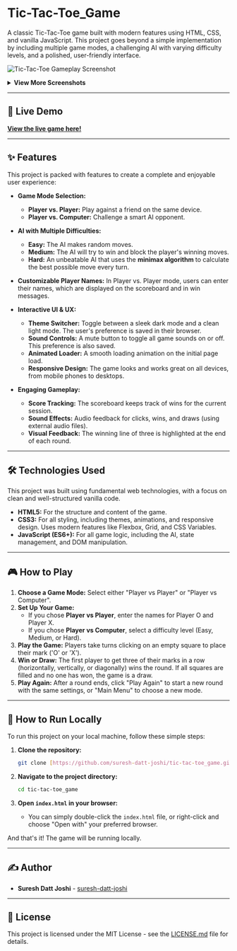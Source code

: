 # Tic-Tac-Toe_Game

A classic Tic-Tac-Toe game built with modern features using HTML, CSS, and vanilla JavaScript. This project goes beyond a simple implementation by including multiple game modes, a challenging AI with varying difficulty levels, and a polished, user-friendly interface.

![Tic-Tac-Toe Gameplay Screenshot](https://github.com/user-attachments/assets/be9ae95e-a4c4-445c-85ed-1f7ad47d4b42)

<details>
<summary><b>View More Screenshots</b></summary>
<br>
  <p align="center">
    <em>Mode and Difficulty Selection</em>
    <br>
    <img src="https://github.com/user-attachments/assets/54fabfe2-2aab-4627-a610-48861eef4986" width="48%">
    <img src="https://github.com/user-attachments/assets/d450d7e5-8107-443c-a9b6-9b9469a4ab0b" width="48%">
    <br><br>
    <em>Gameplay in Dark and Light Themes</em>
    <br>
    <img src="https://github.com/user-attachments/assets/683b3ca7-168b-4529-8526-7cd72d13612a" width="48%">
    <img src="https://github.com/user-attachments/assets/52d0c0e9-3191-4dd3-9117-9559bb6341bc" width="48%">
    <br><br>
    <em>Victory Screen</em>
    <br>
    <img src="https://github.com/user-attachments/assets/e21095d5-7c96-4dd7-ab1e-e72eb826c4cf" width="70%">
  </p>
</details>

---
## 🚀 Live Demo

**[View the live game here!](https://tic-tac-toe-game-steel-gamma.vercel.app/)**


---

## ✨ Features

This project is packed with features to create a complete and enjoyable user experience:

* **Game Mode Selection:**
    * **Player vs. Player:** Play against a friend on the same device.
    * **Player vs. Computer:** Challenge a smart AI opponent.

* **AI with Multiple Difficulties:**
    * **Easy:** The AI makes random moves.
    * **Medium:** The AI will try to win and block the player's winning moves.
    * **Hard:** An unbeatable AI that uses the **minimax algorithm** to calculate the best possible move every turn.

* **Customizable Player Names:** In Player vs. Player mode, users can enter their names, which are displayed on the scoreboard and in win messages.

* **Interactive UI & UX:**
    * **Theme Switcher:** Toggle between a sleek dark mode and a clean light mode. The user's preference is saved in their browser.
    * **Sound Controls:** A mute button to toggle all game sounds on or off. This preference is also saved.
    * **Animated Loader:** A smooth loading animation on the initial page load.
    * **Responsive Design:** The game looks and works great on all devices, from mobile phones to desktops.

* **Engaging Gameplay:**
    * **Score Tracking:** The scoreboard keeps track of wins for the current session.
    * **Sound Effects:** Audio feedback for clicks, wins, and draws (using external audio files).
    * **Visual Feedback:** The winning line of three is highlighted at the end of each round.

---

## 🛠️ Technologies Used

This project was built using fundamental web technologies, with a focus on clean and well-structured vanilla code.

* **HTML5:** For the structure and content of the game.
* **CSS3:** For all styling, including themes, animations, and responsive design. Uses modern features like Flexbox, Grid, and CSS Variables.
* **JavaScript (ES6+):** For all game logic, including the AI, state management, and DOM manipulation.

---

## 🎮 How to Play

1.  **Choose a Game Mode:** Select either "Player vs Player" or "Player vs Computer".
2.  **Set Up Your Game:**
    * If you chose **Player vs Player**, enter the names for Player O and Player X.
    * If you chose **Player vs Computer**, select a difficulty level (Easy, Medium, or Hard).
3.  **Play the Game:** Players take turns clicking on an empty square to place their mark ('O' or 'X').
4.  **Win or Draw:** The first player to get three of their marks in a row (horizontally, vertically, or diagonally) wins the round. If all squares are filled and no one has won, the game is a draw.
5.  **Play Again:** After a round ends, click "Play Again" to start a new round with the same settings, or "Main Menu" to choose a new mode.

---

## 📂 How to Run Locally

To run this project on your local machine, follow these simple steps:

1.  **Clone the repository:**
    ```bash
    git clone [https://github.com/suresh-datt-joshi/tic-tac-toe_game.git]
    ```

2.  **Navigate to the project directory:**
    ```bash
    cd tic-tac-toe_game
    ```

3.  **Open `index.html` in your browser:**
    * You can simply double-click the `index.html` file, or right-click and choose "Open with" your preferred browser.

And that's it! The game will be running locally.

---

## ✍️ Author

* **Suresh Datt Joshi** - [suresh-datt-joshi](https://github.com/suresh-datt-joshi)

---

## 📄 License

This project is licensed under the MIT License - see the [LICENSE.md](LICENSE.md) file for details.
